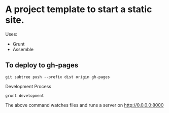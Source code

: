 A project template to start a static site.
===

Uses:
* Grunt
* Assemble

To deploy to gh-pages
---
```
git subtree push --prefix dist origin gh-pages
```

Development Process
```
grunt development
```

The above command watches files and runs a server on http://0.0.0.0:8000
